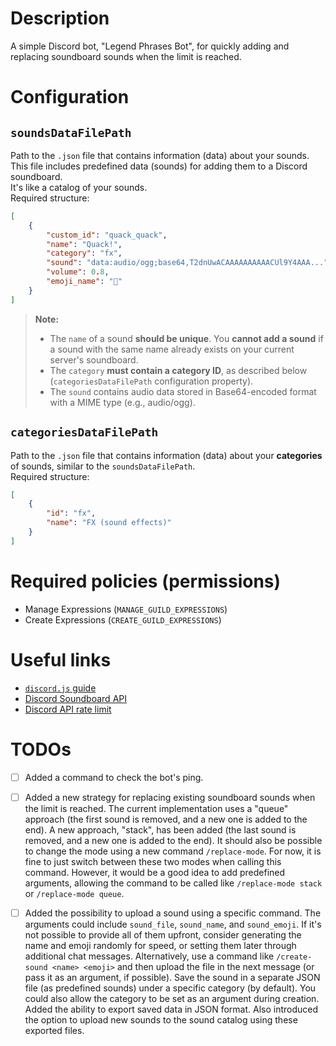 # Description

A simple Discord bot, "Legend Phrases Bot", for quickly adding and replacing soundboard sounds when the limit is reached.

# Configuration

## `soundsDataFilePath`

Path to the `.json` file that contains information (data) about your sounds.  
This file includes predefined data (sounds) for adding them to a Discord soundboard.  
It's like a catalog of your sounds.  
Required structure:

```json
[
	{
		"custom_id": "quack_quack",
		"name": "Quack!",
		"category": "fx",
		"sound": "data:audio/ogg;base64,T2dnUwACAAAAAAAAAACUl9Y4AAA...",
		"volume": 0.8,
		"emoji_name": "🦆"
	}
]
```

> **Note:**
>
> - The `name` of a sound **should be unique**. You **cannot add a sound** if a sound with the same name already exists on your current server's soundboard.
> - The `category` **must contain a category ID**, as described below (`categoriesDataFilePath` configuration property).
> - The `sound` contains audio data stored in Base64-encoded format with a MIME type (e.g., audio/ogg).

## `categoriesDataFilePath`

Path to the `.json` file that contains information (data) about your **categories** of sounds, similar to the `soundsDataFilePath`.  
Required structure:

```json
[
	{
		"id": "fx",
		"name": "FX (sound effects)"
	}
]
```

# Required policies (permissions)

- Manage Expressions (`MANAGE_GUILD_EXPRESSIONS`)
- Create Expressions (`CREATE_GUILD_EXPRESSIONS`)

# Useful links

- [`discord.js` guide](https://discordjs.guide/)
- [Discord Soundboard API](https://discord.com/developers/docs/resources/soundboard)
- [Discord API rate limit](https://discord.com/developers/docs/topics/rate-limits#header-format-rate-limit-header-examples)

# TODOs

- [ ] Added a command to check the bot's ping.

- [ ] Added a new strategy for replacing existing soundboard sounds when the limit is reached. The current implementation uses a "queue" approach (the first sound is removed, and a new one is added to the end). A new approach, "stack", has been added (the last sound is removed, and a new one is added to the end). It should also be possible to change the mode using a new command `/replace-mode`. For now, it is fine to just switch between these two modes when calling this command. However, it would be a good idea to add predefined arguments, allowing the command to be called like `/replace-mode stack` or `/replace-mode queue`.

- [ ] Added the possibility to upload a sound using a specific command. The arguments could include `sound_file`, `sound_name`, and `sound_emoji`. If it's not possible to provide all of them upfront, consider generating the name and emoji randomly for speed, or setting them later through additional chat messages. Alternatively, use a command like `/create-sound <name> <emoji>` and then upload the file in the next message (or pass it as an argument, if possible). Save the sound in a separate JSON file (as predefined sounds) under a specific category (by default). You could also allow the category to be set as an argument during creation.
      Added the ability to export saved data in JSON format. Also introduced the option to upload new sounds to the sound catalog using these exported files.
